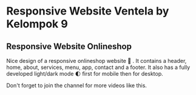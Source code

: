 # Responsive Website Ventela by Kelompok 9
## Responsive Website Onlineshop
Nice design of a responsive onlineshop website 🥗 . It contains a header, home, about, services, menu, app, contact and a footer. It also has a fully developed light/dark mode 🌓 first for mobile then for desktop.

Don't forget to join the channel for more videos like this.
